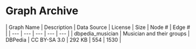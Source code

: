 # Graph Archive

| Graph Name | Description | Data Source | License | Size | Node # | Edge # |
| --- | --- | --- | --- | --- |
| dbpedia_musician | Musician and their groups | DBPedia | CC BY-SA 3.0 | 292 KB | 554 | 1530 |
